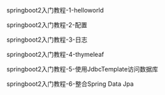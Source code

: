 springboot2入门教程-1-helloworld

springboot2入门教程-2-配置

springboot2入门教程-3-日志

springboot2入门教程-4-thymeleaf

springboot2入门教程-5-使用JdbcTemplate访问数据库

springboot2入门教程-6-整合Spring Data Jpa
